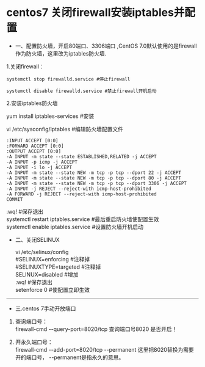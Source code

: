 # centos7 关闭firewall安装iptables并配置   

- 一、配置防火墙，开启80端口、3306端口 ,CentOS 7.0默认使用的是firewall作为防火墙，这里改为iptables防火墙.   

1.关闭firewall：  

	systemctl stop firewalld.service #停止firewall  
    
	systemctl disable firewalld.service #禁止firewall开机启动  
    
2.安装iptables防火墙    

yum install iptables-services #安装    

vi /etc/sysconfig/iptables #编辑防火墙配置文件   


    :INPUT ACCEPT [0:0]  
    :FORWARD ACCEPT [0:0]  
    :OUTPUT ACCEPT [0:0]   
    -A INPUT -m state --state ESTABLISHED,RELATED -j ACCEPT  
    -A INPUT -p icmp -j ACCEPT  
    -A INPUT -i lo -j ACCEPT   
    -A INPUT -m state --state NEW -m tcp -p tcp --dport 22 -j ACCEPT  
    -A INPUT -m state --state NEW -m tcp -p tcp --dport 80 -j ACCEPT   
    -A INPUT -m state --state NEW -m tcp -p tcp --dport 3306 -j ACCEPT   
    -A INPUT -j REJECT --reject-with icmp-host-prohibited   
    -A FORWARD -j REJECT --reject-with icmp-host-prohibited   
    COMMIT   
:wq! #保存退出   
systemctl restart iptables.service #最后重启防火墙使配置生效  
systemctl enable iptables.service #设置防火墙开机启动  

- 二、关闭SELINUX    

    vi /etc/selinux/config    
    \#SELINUX=enforcing #注释掉    
    \#SELINUXTYPE=targeted #注释掉    
    SELINUX=disabled #增加   
    :wq! #保存退出    
    setenforce 0 #使配置立即生效    
    
---

- 三.centos 7手动开放端口
1. 查询端口号：   
firewall-cmd --query-port=8020/tcp
查询端口号8020 是否开启！

2. 开永久端口号：    
firewall-cmd --add-port=8020/tcp --permanent
这里把8020替换为需要开的端口号， --permanent是指永久的意思。
